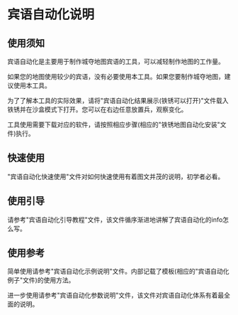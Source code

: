# 宾语自动化说明

## 使用须知

宾语自动化是主要用于制作城夺地图宾语的工具，可以减轻制作地图的工作量。

如果您的地图使用较少的宾语，没有必要使用本工具。如果您要制作城夺地图，建议使用本工具。

为了了解本工具的实际效果，请将"宾语自动化结果展示(铁锈可以打开)"文件载入铁锈并在沙盒模式下打开。您可以在右边任意放置兵，观察变化。

工具使用需要下载对应的软件，请按照相应步骤(相应的"铁锈地图自动化安装"文件)执行。

## 快速使用

"宾语自动化快速使用"文件对如何快速使用有着图文并茂的说明，初学者必看。

## 使用引导

请参考"宾语自动化引导教程"文件，该文件循序渐进地讲解了宾语自动化的info怎么写。

## 使用参考

简单使用请参考"宾语自动化示例说明"文件。内部记载了模板(相应的"宾语自动化例子"文件)的使用方法。

进一步使用请参考"宾语自动化参数说明"文件，该文件对宾语自动化体系有着最全面的说明。
